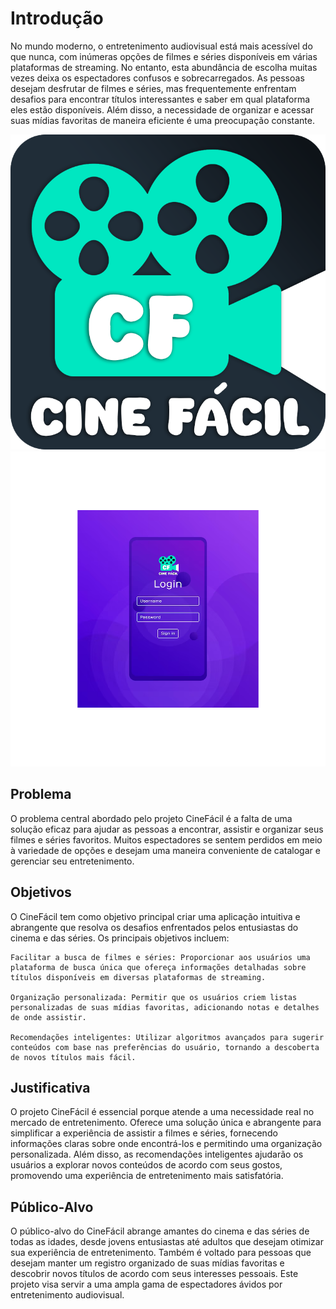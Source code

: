 # Introdução

No mundo moderno, o entretenimento audiovisual está mais acessível do que nunca, com inúmeras opções de filmes e séries disponíveis em várias plataformas de streaming. No entanto, esta abundância de escolha muitas vezes deixa os espectadores confusos e sobrecarregados. As pessoas desejam desfrutar de filmes e séries, mas frequentemente enfrentam desafios para encontrar títulos interessantes e saber em qual plataforma eles estão disponíveis. Além disso, a necessidade de organizar e acessar suas mídias favoritas de maneira eficiente é uma preocupação constante.

![Logo do projeto](img/LogoCinefacil.png)
![Logo do projeto](img/TelaLogin.png)

## Problema
O problema central abordado pelo projeto CineFácil é a falta de uma solução eficaz para ajudar as pessoas a encontrar, assistir e organizar seus filmes e séries favoritos. Muitos espectadores se sentem perdidos em meio à variedade de opções e desejam uma maneira conveniente de catalogar e gerenciar seu entretenimento.

## Objetivos

O CineFácil tem como objetivo principal criar uma aplicação intuitiva e abrangente que resolva os desafios enfrentados pelos entusiastas do cinema e das séries. Os principais objetivos incluem:

    Facilitar a busca de filmes e séries: Proporcionar aos usuários uma plataforma de busca única que ofereça informações detalhadas sobre títulos disponíveis em diversas plataformas de streaming.

    Organização personalizada: Permitir que os usuários criem listas personalizadas de suas mídias favoritas, adicionando notas e detalhes de onde assistir.

    Recomendações inteligentes: Utilizar algoritmos avançados para sugerir conteúdos com base nas preferências do usuário, tornando a descoberta de novos títulos mais fácil.
    
## Justificativa

O projeto CineFácil é essencial porque atende a uma necessidade real no mercado de entretenimento. Oferece uma solução única e abrangente para simplificar a experiência de assistir a filmes e séries, fornecendo informações claras sobre onde encontrá-los e permitindo uma organização personalizada. Além disso, as recomendações inteligentes ajudarão os usuários a explorar novos conteúdos de acordo com seus gostos, promovendo uma experiência de entretenimento mais satisfatória.

## Público-Alvo

O público-alvo do CineFácil abrange amantes do cinema e das séries de todas as idades, desde jovens entusiastas até adultos que desejam otimizar sua experiência de entretenimento. Também é voltado para pessoas que desejam manter um registro organizado de suas mídias favoritas e descobrir novos títulos de acordo com seus interesses pessoais. Este projeto visa servir a uma ampla gama de espectadores ávidos por entretenimento audiovisual.
